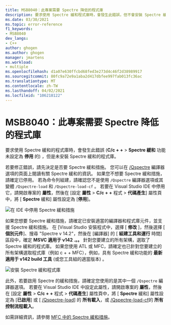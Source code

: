 ```yaml
---
title: MSB8040：此專案需要 Spectre 降低的程式庫
description: 要求使用 Spectre 緩和程式庫時，會發生此錯誤，但不會安裝 Spectre 緩和的程式庫。
ms.date: 03/30/2021
ms.topic: error-reference
f1_keywords:
- MSB8040
dev_langs:
- C++
author: ghogen
ms.author: ghogen
manager: jmartens
ms.workload:
- multiple
ms.openlocfilehash: d1a07e630ffcbd68fed3e273d4c46f2d38989917
ms.sourcegitcommit: 80fc9a72e9a1aba2d417dbfee997fab013fc36ac
ms.translationtype: MT
ms.contentlocale: zh-TW
ms.lasthandoff: 04/02/2021
ms.locfileid: "106218122"
---
```

# <a name="msb8040-spectre-mitigated-libraries-are-required-for-this-project"></a>MSB8040：此專案需要 Spectre 降低的程式庫

要求使用 Spectre 緩和的程式庫時，會發生此錯誤 (**C/c + +**  >  **Spectre 緩和** 功能未設定為 **停用** 的) ，但是未安裝 Spectre 緩和的程式庫。

若要修正錯誤，請先決定是否要 Spectre 緩和措施。 您可以在 [/Qspectre](/cpp/build/reference/qspectre) 編譯器選項的頁面上閱讀有關 Spectre 緩和的資訊。 如果您不想要 Spectre 緩和措施，請確定已停用。 若為命令列組建，請確認您不是使用 `/Qspectre` 編譯器選項或其變體 `/Qspectre-load` 和 `/Qspectre-load-cf` 。 若要在 Visual Studio IDE 中停用它，請開啟專案的 **屬性**，然後在 [設定 **屬性**  >  **C/c + +** 程式  >  **代碼產生**] 屬性頁中，將 [ **Spectre** 緩和] 屬性設定為 [**停用**]。

![在 IDE 中停用 Spectre 緩和措施](../media/errors/spectre-disable.png)

 如果您想要 Spectre 緩和措施，請確定已安裝適當的編譯器和程式庫元件，並支援 Spectre 緩和措施。 在 [Visual Studio 安裝程式中，選擇 [ **修改** ]，然後選擇 [ **個別元件**]、搜尋 "Spectre v 14.2"，然後在 [編譯器] 的 [ **組建工具和運行** 時間] 區段中，確定 **MSVC 適用于 v142 .。。** 針對您要建立的所有架構，選取了 Spectre 緩和的程式庫。 如果您使用 ATL 或 MFC，請確定也已針對您要建立的所有架構選取程式庫（例如 c + + MFC），例如，具有 Spectre 緩和功能的 **最新適用于 v142 build 工具** (或您工具組的適當版本) 。

![安裝 Spectre 緩和程式庫](../media/errors/spectre-install-components.png)

此外，若要啟用 Spectre 的緩和措施，請確定您使用的是其中一個 `/Qspectre` 編譯器選項。 若要在 Visual Studio IDE 中設定此屬性，請開啟專案的 **屬性**，然後在 [設定 **屬性**  >  **C/c + +** 程式  >  **代碼產生**] 屬性頁中，將 [ **Spectre** 緩和] 屬性設定為 [**已啟用**] 或 [ [/Qspectre-load](/cpp/build/reference/qspectre-load)] 的 **所有載入**，或 [/Qspectre-load-cf](/cpp/build/reference/qspectre-load-cf)的 **所有控制流程載入**。

如需詳細資訊，請參閱 [MFC 中的 Spectre 緩和措施](https://devblogs.microsoft.com/cppblog/spectre-mitigations-in-msvc/)。
